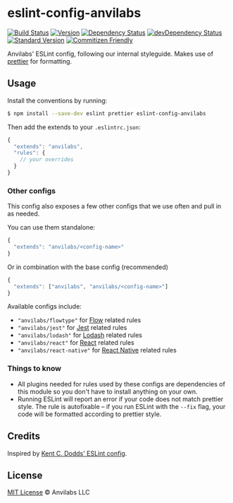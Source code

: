# eslint-config-anvilabs

[![Build Status](https://img.shields.io/travis/anvilabs/eslint-config-anvilabs.svg)](https://travis-ci.org/anvilabs/eslint-config-anvilabs)
[![Version](https://img.shields.io/npm/v/eslint-config-anvilabs.svg)](http://npm.im/eslint-config-anvilabs)
[![Dependency Status](https://img.shields.io/david/anvilabs/eslint-config-anvilabs.svg)](https://david-dm.org/anvilabs/eslint-config-anvilabs)
[![devDependency Status](https://img.shields.io/david/dev/anvilabs/eslint-config-anvilabs.svg)](https://david-dm.org/anvilabs/eslint-config-anvilabs?type=dev)
[![Standard Version](https://img.shields.io/badge/release-standard%20version-brightgreen.svg)](https://github.com/conventional-changelog/standard-version)
[![Commitizen Friendly](https://img.shields.io/badge/commitizen-friendly-brightgreen.svg)](http://commitizen.github.io/cz-cli)

Anvilabs' ESLint config, following our internal styleguide. Makes use of [prettier](https://github.com/jlongster/prettier) for formatting. 

## Usage

Install the conventions by running:

```bash
$ npm install --save-dev eslint prettier eslint-config-anvilabs
```

Then add the extends to your `.eslintrc.json`:

```js
{
  "extends": "anvilabs",
  "rules": {
    // your overrides
  }
}
```

### Other configs

This config also exposes a few other configs that we use often and pull in as needed.

You can use them standalone:

```js
{
  "extends": "anvilabs/<config-name>"
}
```

Or in combination with the base config (recommended)

```js
{
  "extends": ["anvilabs", "anvilabs/<config-name>"]
}
```

Available configs include:

- `"anvilabs/flowtype"` for [Flow](https://flowtype.org/) related rules
- `"anvilabs/jest"` for [Jest](https://facebook.github.io/jest/) related rules
- `"anvilabs/lodash"` for [Lodash](https://lodash.com/) related rules
- `"anvilabs/react"` for [React](https://facebook.github.io/react/) related rules
- `"anvilabs/react-native"` for [React Native](https://facebook.github.io/react-native/) related rules

### Things to know

- All plugins needed for rules used by these configs are dependencies of this module so you don't have to install anything on your own.
- Running ESLint will report an error if your code does not match prettier style. The rule is autofixable – if you run ESLint with the `--fix` flag, your code will be formatted according to prettier style.

## Credits

Inspired by [Kent C. Dodds' ESLint config](https://github.com/kentcdodds/eslint-config-kentcdodds).

## License

[MIT License](./LICENSE) © Anvilabs LLC 
